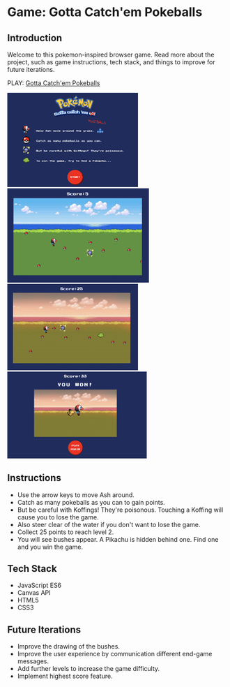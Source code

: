 # Game: Gotta Catch'em Pokeballs

## Introduction

Welcome to this pokemon-inspired browser game. Read more about the project, such as game instructions, tech stack, and things to improve for future iterations.

PLAY: [Gotta Catch'em Pokeballs](https://gotta-catch-em-pokeballs.netlify.app/)

<img src="images/screenshots/landing-page.png" width="300"> <img src="images/screenshots/level-one-view.png" width="325">
<br>
<img src="images/screenshots/level-two-view.png" width="300"> <img src="images/screenshots/win-view.png" width="320"> 

## Instructions

- Use the arrow keys to move Ash around.
- Catch as many pokeballs as you can to gain points.
- But be careful with Koffings! They're poisonous. Touching a Koffing will cause you to lose the game.
- Also steer clear of the water if you don't want to lose the game.
- Collect 25 points to reach level 2.
- You will see bushes appear. A Pikachu is hidden behind one. Find one and you win the game.

## Tech Stack

- JavaScript ES6
- Canvas API
- HTML5
- CSS3

## Future Iterations

- Improve the drawing of the bushes.
- Improve the user experience by communication different end-game messages.
- Add further levels to increase the game difficulty.
- Implement highest score feature.
